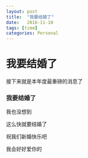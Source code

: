 ```yaml
---
layout: post
title:  "我要结婚了"
date:   2016-11-10
tags: [time]
categories: Personal
---
```


# 我要结婚了

接下来就是本年度最重磅的消息了

### 我要结婚了

我也没想到

这么快就要结婚了

祝我们新婚快乐吧

我会好好爱你的